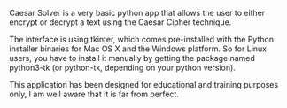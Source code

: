 Caesar Solver is a very basic python app that allows the user to either encrypt or decrypt a text using the Caesar Cipher technique.

The interface is using tkinter, which comes pre-installed with the Python installer binaries for Mac OS X and the Windows platform. 
So for Linux users, you have to install it manually by getting the package named python3-tk (or python-tk, depending on your python version).

This application has been designed for educational and training purposes only, I am well aware that it is far from perfect.